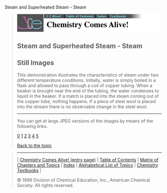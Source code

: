 





 Steam and Superheated Steam - Steam
 



> ![Chemistry Comes Alive!](ccahead.gif)
> 
> 
> 
> 
> 
> 
> 
> 
> 
> ## Steam and Superheated Steam - Steam
> 
> 
> 
> 
> ## Still Images
> 
> 
> 
> 
> 
> 
> 
> 
> 
>  This demonstration illustrates the characteristics of steam under two different temperature conditions. Initially, water is simply boiled in a flask and allowed to pass through a coil of copper tubing. When a beaker is brought near the end of the tubing, the water condenses to liquid in the beaker. If a match is placed into the steam coming out of the copper tube, nothing happens. If a piece of steel wool is placed into the stream there is no observable change in the steel wool.
>  
> 
> 
> 
> 
> 
> 
> ---
> 
> 
>  You can get at large JPEG versions of the images by means of the following links.
>    
> 
> 
> [0](../../STILLS/STEAM/STEAM1/64JPG48/0.JPG) 
> [1](../../STILLS/STEAM/STEAM1/64JPG48/1.JPG) 
> [2](../../STILLS/STEAM/STEAM1/64JPG48/2.JPG) 
> [3](../../STILLS/STEAM/STEAM1/64JPG48/3.JPG) 
> [4](../../STILLS/STEAM/STEAM1/64JPG48/4.JPG) 
> [5](../../STILLS/STEAM/STEAM1/64JPG48/5.JPG) 
> 
> 
> 
> 
> [Back to the topic](../../MAIN/STEAM/PAGE1.HTM)



> ---
> 
> 
>  |
>  [Chemistry Comes Alive! (entry page)](../../INDEX.HTM) 
>  |
>  [Table of Contents](../../CONTENTS.HTM) 
>  |
>  [Matrix of Chapters and Topics](../../MATRIX.HTM) 
>  |
>  [Index](../../WORDS.HTM) 
>  |
>  [Alphabetical List of Topics](../../ALPHATOP.HTM) 
>  |
>  [Chemistry Textbooks](../../BOOKS.HTM) 
>  |
>  
>  © 1999 Division of Chemical Education, Inc.,
American Chemical Society. All rights reserved.





